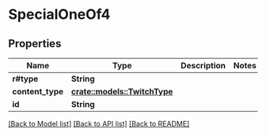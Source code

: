 # SpecialOneOf4

## Properties

Name | Type | Description | Notes
------------ | ------------- | ------------- | -------------
**r#type** | **String** |  | 
**content_type** | [**crate::models::TwitchType**](TwitchType.md) |  | 
**id** | **String** |  | 

[[Back to Model list]](../README.md#documentation-for-models) [[Back to API list]](../README.md#documentation-for-api-endpoints) [[Back to README]](../README.md)



